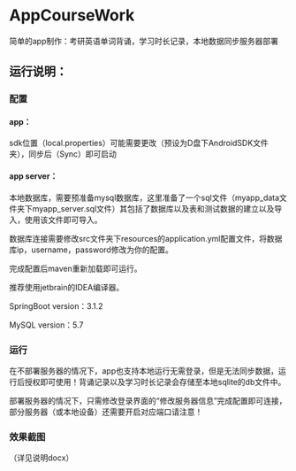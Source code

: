 # AppCourseWork

简单的app制作：考研英语单词背诵，学习时长记录，本地数据同步服务器部署

## 运行说明：

### 配置

#### app：

sdk位置（local.properties）可能需要更改（预设为D盘下AndroidSDK文件夹），同步后（Sync）即可启动

#### app server：

本地数据库，需要预准备mysql数据库，这里准备了一个sql文件（myapp_data文件夹下myapp_server.sql文件）其包括了数据库以及表和测试数据的建立以及导入，使用该文件即可导入。

数据库连接需要修改src文件夹下resources的application.yml配置文件，将数据库ip，username，password修改为你的配置。

完成配置后maven重新加载即可运行。

推荐使用jetbrain的IDEA编译器。

SpringBoot version：3.1.2

MySQL version：5.7

### 运行

在不部署服务器的情况下，app也支持本地运行无需登录，但是无法同步数据，运行后授权即可使用！背诵记录以及学习时长记录会存储至本地sqlite的db文件中。

部署服务器的情况下，只需修改登录界面的“修改服务器信息”完成配置即可连接，部分服务器（或本地设备）还需要开启对应端口请注意！

### 效果截图



（详见说明docx）
